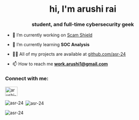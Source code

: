 <h1 align="center">hi, I'm arushi rai</h1>
<h3 align="center">student, and full-time cybersecurity geek</h3>

<!--p align="left"> <img src="https://komarev.com/ghpvc/?username=asr-24&label=Profile%20views&color=0e75b6&style=flat" alt="asr-24" /> </p-->

<!--p align="left"> <a href="https://github.com/ryo-ma/github-profile-trophy"><img src="https://github-profile-trophy.vercel.app/?username=asr-24" alt="asr-24" /></a> </p-->

- 🔭 I’m currently working on [Scam Shield](https://github.com/asr-24/ScamShield)

- 🌱 I’m currently learning **SOC Analysis**

- 👨‍💻 All of my projects are available at [github.com/asr-24](github.com/asr-24)

- 📫 How to reach me **work.arushi1@gmail.com**

<h3 align="left">Connect with me:</h3>
<p align="left">
<a href="https://linkedin.com/in/arushi-rai-cybersecurity" target="blank"><img align="center" src="https://raw.githubusercontent.com/rahuldkjain/github-profile-readme-generator/master/src/images/icons/Social/linked-in-alt.svg" alt="arushi-rai-cybersecurity" height="30" width="40" /></a>


<p><img align="left" src="https://github-readme-stats.vercel.app/api/top-langs?username=asr-24&show_icons=true&locale=en&layout=compact" alt="asr-24" /></p>

<p>&nbsp;<img align="center" src="https://github-readme-stats.vercel.app/api?username=asr-24&show_icons=true&locale=en" alt="asr-24" /></p>

<p><img align="center" src="https://github-readme-streak-stats.herokuapp.com/?user=asr-24&" alt="asr-24" /></p>
